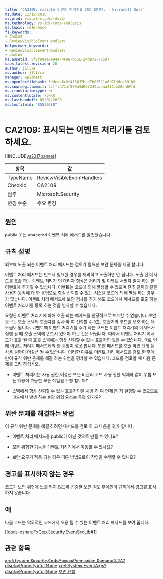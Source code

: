 ```yaml
---
title: 'CA2109: visible 이벤트 처리기를 검토 합니다. | Microsoft Docs'
ms.date: 11/15/2016
ms.prod: visual-studio-dev14
ms.technology: vs-ide-code-analysis
ms.topic: reference
f1_keywords:
- CA2109
- ReviewVisibleEventHandlers
helpviewer_keywords:
- ReviewVisibleEventHandlers
- CA2109
ms.assetid: 8f8fa0ee-e94e-400e-b516-24d8727725d7
caps.latest.revision: 20
author: jillre
ms.author: jillfra
manager: wpickett
ms.openlocfilehash: 3ddcab6e0f416837bcd7b01521a6d77ddce691b9
ms.sourcegitcommit: 6cfffa72af599a9d667249caaaa411bb28ea69fd
ms.translationtype: MT
ms.contentlocale: ko-KR
ms.lasthandoff: 09/02/2020
ms.locfileid: "85520980"
---
```

# <a name="ca2109-review-visible-event-handlers"></a>CA2109: 표시되는 이벤트 처리기를 검토하세요.
[!INCLUDE[vs2017banner](../includes/vs2017banner.md)]

|항목|값|
|-|-|
|TypeName|ReviewVisibleEventHandlers|
|CheckId|CA2109|
|범주|Microsoft.Security|
|변경 수준|주요 변경|

## <a name="cause"></a>원인
 public 또는 protected 이벤트 처리 메서드를 발견했습니다.

## <a name="rule-description"></a>규칙 설명
 외부에 노출 되는 이벤트 처리 메서드는 검토가 필요한 보안 문제를 제공 합니다.

 이벤트 처리 메서드는 반드시 필요한 경우를 제외하고 노출하면 안 됩니다. 노출 된 메서드를 호출 하는 이벤트 처리기 인 대리자 형식은 처리기 및 이벤트 서명이 일치 하는 한 이벤트에 추가할 수 있습니다. 이벤트는 코드에 의해 발생할 수 있으며 단추 클릭과 같은 사용자 동작에 대 한 응답으로 항상 신뢰할 수 있는 시스템 코드에 의해 발생 하는 경우가 많습니다. 이벤트 처리 메서드에 보안 검사를 추가 해도 코드에서 메서드를 호출 하는 이벤트 처리기를 등록 하는 것을 방지할 수 없습니다.

 요청은 이벤트 처리기에 의해 호출 되는 메서드를 안정적으로 보호할 수 없습니다. 보안 요구는 호출 스택의 호출자를 검사 하 여 신뢰할 수 없는 호출자의 코드를 보호 하는 데 도움이 됩니다. 이벤트에 이벤트 처리기를 추가 하는 코드는 이벤트 처리기의 메서드가 실행 될 때 호출 스택에 반드시 있어야 하는 것은 아닙니다. 따라서 이벤트 처리기 메서드가 호출 될 때 호출 스택에는 항상 신뢰할 수 있는 호출자만 있을 수 있습니다. 이로 인해 이벤트 처리기 메서드에의 한 요청이 성공 합니다. 또한 메서드를 호출 하면 요청 된 사용 권한이 어설션 될 수 있습니다. 이러한 이유로 이벤트 처리 메서드를 검토 한 후에만이 규칙 위반 문제를 해결 하는 위험을 평가할 수 있습니다. 코드를 검토할 때 다음 문제를 고려 하십시오.

- 이벤트 처리기는 사용 권한 어설션 또는 비관리 코드 사용 권한 억제와 같이 위험 또는 악용이 가능한 모든 작업을 수행 합니까?

- 스택에서 항상 신뢰할 수 있는 호출자만을 사용 하 여 언제 든 지 실행할 수 있으므로 코드에서 발생 하는 보안 위협 요소는 무엇 인가요?

## <a name="how-to-fix-violations"></a>위반 문제를 해결하는 방법
 이 규칙 위반 문제를 해결 하려면 메서드를 검토 하 고 다음을 평가 합니다.

- 이벤트 처리 메서드를 public이 아닌 것으로 만들 수 있나요?

- 모든 위험한 기능을 이벤트 처리기에서 이동할 수 있나요?

- 보안 요구가 적용 되는 경우 다른 방법으로이 작업을 수행할 수 있나요?

## <a name="when-to-suppress-warnings"></a>경고를 표시하지 않는 경우
 코드가 보안 위협에 노출 되지 않도록 신중한 보안 검토 후에만이 규칙에서 경고를 표시 하지 않습니다.

## <a name="example"></a>예
 다음 코드는 악의적인 코드에서 오용 될 수 있는 이벤트 처리 메서드를 보여 줍니다.

 [!code-csharp[FxCop.Security.EventSecLib#1](../snippets/csharp/VS_Snippets_CodeAnalysis/FxCop.Security.EventSecLib/cs/FxCop.Security.EventSecLib.cs#1)]

## <a name="see-also"></a>관련 항목
 <xref:System.Security.CodeAccessPermission.Demand%2A?displayProperty=fullName> <xref:System.EventArgs?displayProperty=fullName>
 [보안 요청](https://msdn.microsoft.com/324c14f8-54ff-494d-9fd1-bfd20962c8ba)
